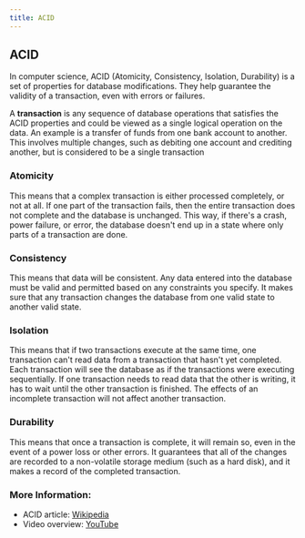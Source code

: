 ```yaml
---
title: ACID
---
```

## ACID
In computer science, ACID (Atomicity, Consistency, Isolation, Durability) is a set of properties for database modifications. They help guarantee the validity of a transaction, even with errors or failures.

A **transaction** is any sequence of database operations that satisfies the ACID properties and could be viewed as a single logical operation on the data. An example is a transfer of funds from one bank account to another. This involves multiple changes, such as debiting one account and crediting another, but is considered to be a single transaction

### Atomicity
This means that a complex transaction is either processed completely, or not at all. If one part of the transaction fails, then the entire transaction does not complete and the database is unchanged. This way, if there's a crash, power failure, or error, the database doesn't end up in a state where only parts of a transaction are done.

### Consistency
This means that data will be consistent. Any data entered into the database must be valid and permitted based on any constraints you specify. It makes sure that any transaction changes the database from one valid state to another valid state.

### Isolation
This means that if two transactions execute at the same time, one transaction can't read data from a transaction that hasn't yet completed. Each transaction will see the database as if the transactions were executing sequentially. If one transaction needs to read data that the other is writing, it has to wait until the other transaction is finished. The effects of an incomplete transaction will not affect another transaction.

### Durability 
This means that once a transaction is complete, it will remain so, even in the event of a power loss or other errors. It guarantees that all of the changes are recorded to a non-volatile storage medium (such as a hard disk), and it makes a record of the completed transaction.

### More Information:
- ACID article: [Wikipedia](https://en.wikipedia.org/wiki/ACID)
- Video overview: [YouTube](https://www.youtube.com/watch?v=LSB4eceRsw8)
